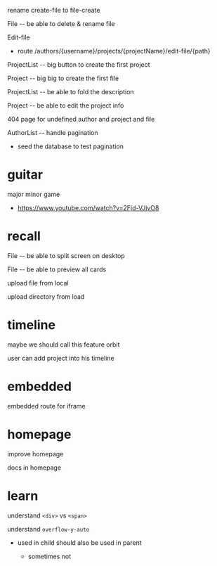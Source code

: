 rename create-file to file-create

File -- be able to delete & rename file

Edit-file

- route /authors/{username}/projects/{projectName}/edit-file/{path}

ProjectList -- big button to create the first project

Project -- big big to create the first file

ProjectList -- be able to fold the description

Project -- be able to edit the project info

404 page for undefined author and project and file

AuthorList -- handle pagination

- seed the database to test pagination

# guitar

major minor game

- https://www.youtube.com/watch?v=2Fjd-VJjvO8

# recall

File -- be able to split screen on desktop

File -- be able to preview all cards

upload file from local

upload directory from load

# timeline

maybe we should call this feature orbit

user can add project into his timeline

# embedded

embedded route for iframe

# homepage

improve homepage

docs in homepage

# learn

understand `<div>` vs `<span>`

understand `overflow-y-auto`

- used in child should also be used in parent

  - sometimes not
